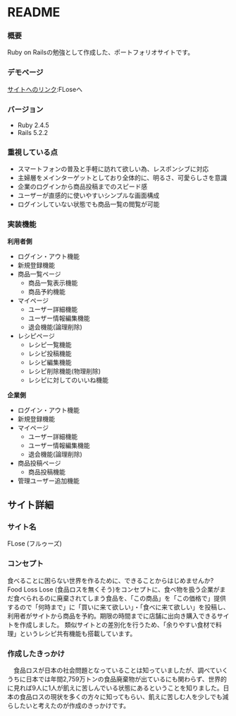 # README

### 概要

Ruby on Railsの勉強として作成した、ポートフォリオサイトです。

### デモページ

[サイトへのリンク](https://flose.xyz):FLoseへ

### バージョン

- Ruby 2.4.5
- Rails 5.2.2

### 重視している点

- スマートフォンの普及と手軽に訪れて欲しい為、レスポンシブに対応
- 主婦層をメインターゲットとしており全体的に、明るさ、可愛らしさを意識
- 企業のログインから商品投稿までのスピード感
- ユーザーが直感的に使いやすいシンプルな画面構成
- ログインしていない状態でも商品一覧の閲覧が可能

### 実装機能

**利用者側**

- ログイン・アウト機能
- 新規登録機能
- 商品一覧ページ
  - 商品一覧表示機能
  - 商品予約機能
- マイページ
  - ユーザー詳細機能
  - ユーザー情報編集機能
  - 退会機能(論理削除)
- レシピページ
  - レシピ一覧機能
  - レシピ投稿機能
  - レシピ編集機能
  - レシピ削除機能(物理削除)
  - レシピに対してのいいね機能
  
**企業側**

- ログイン・アウト機能
- 新規登録機能
- マイページ
  - ユーザー詳細機能
  - ユーザー情報編集機能
  - 退会機能(論理削除)
- 商品投稿ページ
  - 商品投稿機能
- 管理ユーザー追加機能

サイト詳細
------------

### サイト名

FLose (フルゥーズ)

### コンセプト

食べることに困らない世界を作るために、できることからはじめませんか?
Food Loss Lose (食品ロスを無くそう)をコンセプトに、食べ物を扱う企業がまだ食べられるのに廃棄されてしまう食品を、「この商品」を「この価格で」提供するので「何時まで」に「買いに来て欲しい」・「食べに来て欲しい」を投稿し、利用者がサイトから商品を予約。期限の時間までに店舗に出向き購入できるサイトを作成しました。
類似サイトとの差別化を行うため、「余りやすい食材で料理」というレシピ共有機能も搭載しています。

### 作成したきっかけ

　食品ロスが日本の社会問題となっていることは知っていましたが、調べていくうちに日本では年間2,759万トンの食品廃棄物が出ているにも関わらず、世界的に見れば9人に1人が飢えに苦しんでいる状態にあるということを知りました。日本の食品ロスの現状を多くの方々に知ってもらい、飢えに苦しむ人を少しでも減らしたいと考えたのが作成のきっかけです。
